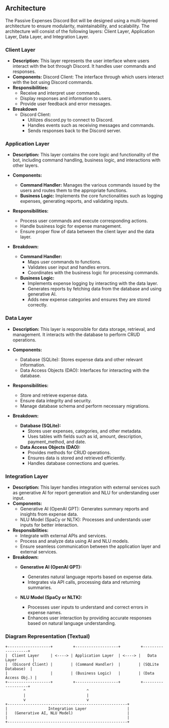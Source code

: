 ## Architecture
The Passive Expenses Discord Bot will be designed using a multi-layered architecture to ensure modularity, maintainability, and scalability. The architecture will consist of the following layers: Client Layer, Application Layer, Data Layer, and Integration Layer.

### Client Layer
- **Description:** This layer represents the user interface where users interact with the bot through Discord. It handles user commands and responses.
- **Components:** Discord Client: The interface through which users interact with the bot using Discord commands.
- **Responsibilities:**
  - Receive and interpret user commands.
  - Display responses and information to users.
  - Provide user feedback and error messages.
- **Breakdown**
  - Discord Client:
    - Utilizes discord.py to connect to Discord.
    - Handles events such as receiving messages and commands.
    - Sends responses back to the Discord server.

### Application Layer
- **Description:** This layer contains the core logic and functionality of the bot, including command handling, business logic, and interactions with other layers.
- **Components:**
  - **Command Handler:** Manages the various commands issued by the users and routes them to the appropriate functions.
  - **Business Logic:** Implements the core functionalities such as logging expenses, generating reports, and validating inputs.

- **Responsibilities:**
  - Process user commands and execute corresponding actions.
  - Handle business logic for expense management.
  - Ensure proper flow of data between the client layer and the data layer.
- **Breakdown:**
  - **Command Handler:**
    - Maps user commands to functions.
    - Validates user input and handles errors.
    - Coordinates with the business logic for processing commands.
  - **Business Logic:**
    - Implements expense logging by interacting with the data layer.
    - Generates reports by fetching data from the database and using generative AI.
    - Adds new expense categories and ensures they are stored correctly.

### Data Layer
- **Description:** This layer is responsible for data storage, retrieval, and management. It interacts with the database to perform CRUD operations.
- **Components:**
  - Database (SQLite): Stores expense data and other relevant information.
  - Data Access Objects (DAO): Interfaces for interacting with the database.

- **Responsibilities:**
  - Store and retrieve expense data.
  - Ensure data integrity and security.
  - Manage database schema and perform necessary migrations.

- **Breakdown:**
  - **Database (SQLite):**
    - Stores user expenses, categories, and other metadata.
    - Uses tables with fields such as id, amount, description, payment_method, and date.
  - **Data Access Objects (DAO):**
    - Provides methods for CRUD operations.
    - Ensures data is stored and retrieved efficiently.
    - Handles database connections and queries.

### Integration Layer
- **Description:** This layer handles integration with external services such as generative AI for report generation and NLU for understanding user input.
- **Components:**
  - Generative AI (OpenAI GPT): Generates summary reports and insights from expense data.
  - NLU Model (SpaCy or NLTK): Processes and understands user inputs for better interaction.
- **Responsibilities:**
  - Integrate with external APIs and services.
  - Process and analyze data using AI and NLU models.
  - Ensure seamless communication between the application layer and external services.
- **Breakdown:**
  - **Generative AI (OpenAI GPT):**
    - Generates natural language reports based on expense data.
    - Integrates via API calls, processing data and returning summaries.

  - **NLU Model (SpaCy or NLTK):**
    - Processes user inputs to understand and correct errors in expense names.
    - Enhances user interaction by providing accurate responses based on natural language understanding.

### Diagram Representation (Textual)
```
+-------------------+         +-------------------+         +-------------------+
|  Client Layer     | <----> | Application Layer  | <----> |   Data Layer       |
|  (Discord Client) |        | (Command Handler)  |        | (SQLite Database)  |
|                   |        | (Business Logic)   |        | (Data Access Obj.) |
+-------------------+         +-------------------+         +-------------------+
        ^                           ^
        |                           |
        v                           v
+-----------------------------------------------------+
|                  Integration Layer                  |
|   (Generative AI, NLU Model)                        |
|                                                     |
+-----------------------------------------------------+


```
